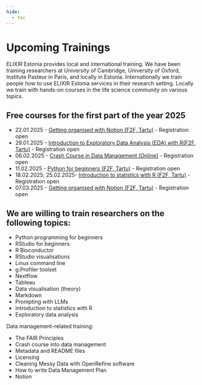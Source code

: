 ```yaml
---
hide:
  - toc
---
```

# Upcoming Trainings

ELIXIR Estonia provides local and international training. We have been training
researchers at University of Cambridge, University of Oxford, Institute Pasteur
in Paris, and locally in Estonia. Internationally we train people how to use
ELIXIR Estonia services in their research setting. Locally we train with
hands-on courses in the life science community on various topics.

## Free courses for the first part of the year 2025

* 22.01.2025 - [Getting organised with Notion (F2F, Tartu)](https://elixir.ut.ee/news/2025/01/02/Notion_22-01/) - Registration open
* 29.01.2025 - [Introduction to Exploratory Data Analysis (EDA) with R(F2F, Tartu)](https://elixir.ut.ee/news/2025/01/02/Exploratory_data_analysis/) - Registration open
* 06.02.2025 - [Crash Course in Data Management (Online)](https://elixir.ut.ee/news/2025/01/10/Crash_course_DM_06-02/) - Registration open
* 11.02.2025 - [Python for beginners (F2F, Tartu)](https://elixir.ut.ee/news/2025/01/13/Python_11-02/) - Registration open
* 18.02.2025; 25.02.2025- [Introduction to statistics with R (F2F, Tartu)](https://elixir.ut.ee/news/2025/01/13/Intro_statistics_R_18-02/) - Registration open
* 07.03.2025 - [Getting organised with Notion (F2F, Tartu)](https://elixir.ut.ee/news/2025/01/02/Notion_07-03/) - Registration open


## We are willing to train researchers on the following topics:

* Python programming for beginners
* RStudio for beginners
* R Bioconductor
* RStudio visualisations
* Linux command line
* g:Profiler toolset
* Nextflow
* Tableau
* Data visualisation (theory)
* Markdown
* Prompting with LLMs
* Introduction to statistics with R
* Exploratory data analysis

Data management-related training:

* The FAIR Principles
* Crash course into data management
* Metadata and README files
* Licensing
* Cleaning Messy Data with OpenRefine software
* How to write Data Management Plan
* Notion
